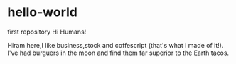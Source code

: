 # hello-world
first repository 
Hi Humans!

Hiram here,I like business,stock and coffescript (that's what i made of it!).
I've had burguers in the moon and find them far superior to the Earth tacos.
